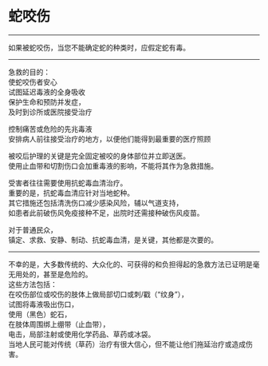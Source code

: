 # 蛇咬伤

---

如果被蛇咬伤，当您不能确定蛇的种类时，应假定蛇有毒。

---

急救的目的：  
使蛇咬伤者安心  
试图延迟毒液的全身吸收  
保护生命和预防并发症，  
及时到诊所或医院接受治疗

控制痛苦或危险的先兆毒液  
安排病人前往接受治疗的地方，以便他们能得到最重要的医疗照顾

被咬后护理的关键是完全固定被咬的身体部位并立即送医。  
使用止血带和切割伤口会加重毒液的影响，不能将其作为急救措施。  
  
受害者往往需要使用抗蛇毒血清治疗。  
重要的是，抗蛇毒血清应针对当地蛇种。  
其它措施还包括清洗伤口减少感染风险，辅以气道支持，  
如患者此前破伤风免疫接种不足，出院时还需接种破伤风疫苗。  


对于普通民众，  
镇定、求救、安静、制动、抗蛇毒血清，是关键，其他都是次要的。

---

不幸的是，大多数传统的、大众化的、可获得的和负担得起的急救方法已证明是毫无用处的，甚至是危险的。  
这些方法包括：  
在咬伤部位或咬伤的肢体上做局部切口或刺/戳（“纹身”），  
试图将毒液吸出伤口，  
使用（黑色）蛇石，  
在肢体周围绑上绷带（止血带），  
电击，局部注射或使用化学药品、草药或冰袋。  
当地人民可能对传统（草药）治疗有很大信心，但不能让他们拖延治疗或造成伤害。

